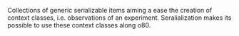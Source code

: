 Collections of generic serializable items aiming a ease the creation of context classes, i.e. observations of an experiment. Seralialization makes its possible to use these context classes along o80. 
